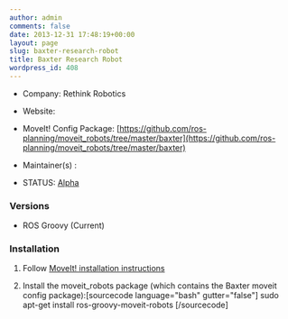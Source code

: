 ```yaml
---
author: admin
comments: false
date: 2013-12-31 17:48:19+00:00
layout: page
slug: baxter-research-robot
title: Baxter Research Robot
wordpress_id: 408
---
```



	
  * Company: Rethink Robotics

	
  * Website:

	
  * MoveIt! Config Package: [https://github.com/ros-planning/moveit_robots/tree/master/baxter](https://github.com/ros-planning/moveit_robots/tree/master/baxter)

	
  * Maintainer(s) : 

	
  * STATUS: [Alpha]()




### Versions





	
  * ROS Groovy (Current)




### Installation





	
  1. Follow [MoveIt! installation instructions](/install)

	
  2. Install the moveit_robots package (which contains the Baxter moveit config package):[sourcecode language="bash" gutter="false"]
sudo apt-get install ros-groovy-moveit-robots
[/sourcecode]


